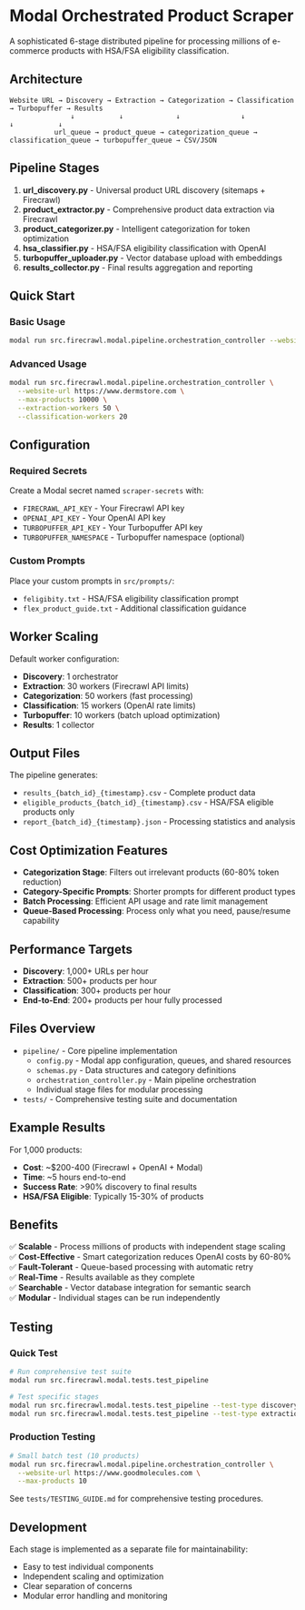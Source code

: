 # Modal Orchestrated Product Scraper

A sophisticated 6-stage distributed pipeline for processing millions of e-commerce products with HSA/FSA eligibility classification.

## Architecture

```
Website URL → Discovery → Extraction → Categorization → Classification → Turbopuffer → Results
               ↓           ↓             ↓               ↓              ↓           ↓
           url_queue → product_queue → categorization_queue → classification_queue → turbopuffer_queue → CSV/JSON
```

## Pipeline Stages

1. **url_discovery.py** - Universal product URL discovery (sitemaps + Firecrawl)
2. **product_extractor.py** - Comprehensive product data extraction via Firecrawl
3. **product_categorizer.py** - Intelligent categorization for token optimization
4. **hsa_classifier.py** - HSA/FSA eligibility classification with OpenAI
5. **turbopuffer_uploader.py** - Vector database upload with embeddings
6. **results_collector.py** - Final results aggregation and reporting

## Quick Start

### Basic Usage
```bash
modal run src.firecrawl.modal.pipeline.orchestration_controller --website-url https://www.example-store.com
```

### Advanced Usage
```bash
modal run src.firecrawl.modal.pipeline.orchestration_controller \
  --website-url https://www.dermstore.com \
  --max-products 10000 \
  --extraction-workers 50 \
  --classification-workers 20
```

## Configuration

### Required Secrets
Create a Modal secret named `scraper-secrets` with:
- `FIRECRAWL_API_KEY` - Your Firecrawl API key
- `OPENAI_API_KEY` - Your OpenAI API key  
- `TURBOPUFFER_API_KEY` - Your Turbopuffer API key
- `TURBOPUFFER_NAMESPACE` - Turbopuffer namespace (optional)

### Custom Prompts
Place your custom prompts in `src/prompts/`:
- `feligibity.txt` - HSA/FSA eligibility classification prompt
- `flex_product_guide.txt` - Additional classification guidance

## Worker Scaling

Default worker configuration:
- **Discovery**: 1 orchestrator
- **Extraction**: 30 workers (Firecrawl API limits)
- **Categorization**: 50 workers (fast processing)
- **Classification**: 15 workers (OpenAI rate limits)
- **Turbopuffer**: 10 workers (batch upload optimization)
- **Results**: 1 collector

## Output Files

The pipeline generates:
- `results_{batch_id}_{timestamp}.csv` - Complete product data
- `eligible_products_{batch_id}_{timestamp}.csv` - HSA/FSA eligible products only
- `report_{batch_id}_{timestamp}.json` - Processing statistics and analysis

## Cost Optimization Features

- **Categorization Stage**: Filters out irrelevant products (60-80% token reduction)
- **Category-Specific Prompts**: Shorter prompts for different product types
- **Batch Processing**: Efficient API usage and rate limit management
- **Queue-Based Processing**: Process only what you need, pause/resume capability

## Performance Targets

- **Discovery**: 1,000+ URLs per hour
- **Extraction**: 500+ products per hour  
- **Classification**: 300+ products per hour
- **End-to-End**: 200+ products per hour fully processed

## Files Overview

- `pipeline/` - Core pipeline implementation
  - `config.py` - Modal app configuration, queues, and shared resources
  - `schemas.py` - Data structures and category definitions
  - `orchestration_controller.py` - Main pipeline orchestration
  - Individual stage files for modular processing
- `tests/` - Comprehensive testing suite and documentation

## Example Results

For 1,000 products:
- **Cost**: ~$200-400 (Firecrawl + OpenAI + Modal)
- **Time**: ~5 hours end-to-end
- **Success Rate**: >90% discovery to final results
- **HSA/FSA Eligible**: Typically 15-30% of products

## Benefits

✅ **Scalable** - Process millions of products with independent stage scaling  
✅ **Cost-Effective** - Smart categorization reduces OpenAI costs by 60-80%  
✅ **Fault-Tolerant** - Queue-based processing with automatic retry  
✅ **Real-Time** - Results available as they complete  
✅ **Searchable** - Vector database integration for semantic search  
✅ **Modular** - Individual stages can be run independently  

## Testing

### Quick Test
```bash
# Run comprehensive test suite
modal run src.firecrawl.modal.tests.test_pipeline

# Test specific stages
modal run src.firecrawl.modal.tests.test_pipeline --test-type discovery
modal run src.firecrawl.modal.tests.test_pipeline --test-type extraction
```

### Production Testing
```bash
# Small batch test (10 products)
modal run src.firecrawl.modal.pipeline.orchestration_controller \
  --website-url https://www.goodmolecules.com \
  --max-products 10
```

See `tests/TESTING_GUIDE.md` for comprehensive testing procedures.

## Development

Each stage is implemented as a separate file for maintainability:
- Easy to test individual components
- Independent scaling and optimization
- Clear separation of concerns
- Modular error handling and monitoring